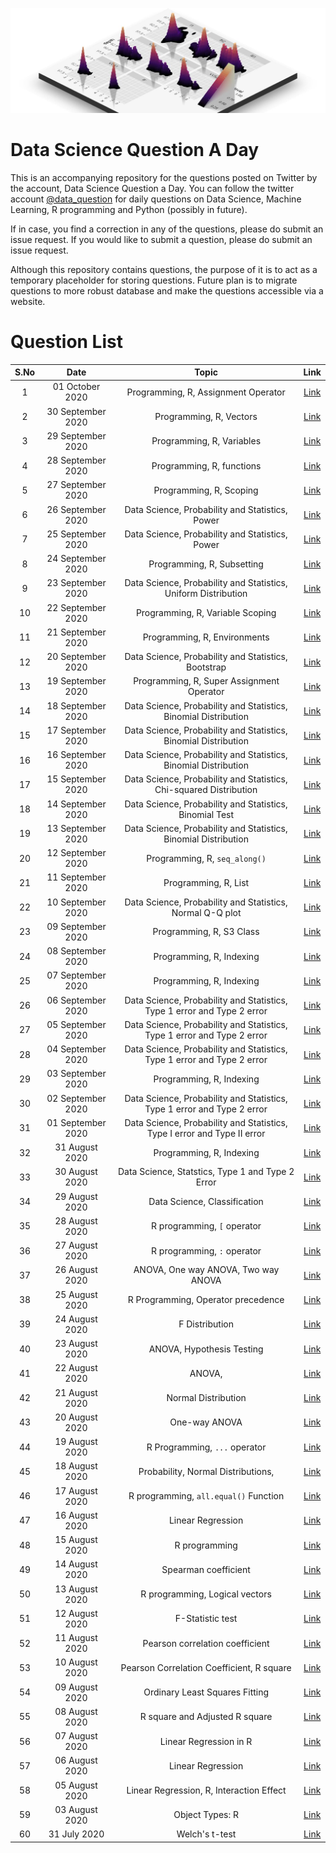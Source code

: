 ![](logo.png)
# Data Science Question A Day

This is an accompanying repository for the questions posted on Twitter by the account, Data Science Question a Day. You can follow the twitter account [@data_question](https://twitter.com/data_question) for daily questions on Data Science, Machine Learning, R programming and Python (possibly in future).

If in case, you find a correction in any of the questions, please do submit an issue request. If you would like to submit a question, please do submit an issue request.

Although this repository contains questions, the purpose of it is to act as a temporary placeholder for storing questions. Future plan is to migrate questions to more robust database and make the questions accessible via a website.

# Question List

|S.No|Date|Topic|Link|
|:---:|:---:|:---:|:---:|
|1|01 October 2020|Programming,  R,  Assignment Operator|[Link](./questions/q_01102020.md)|
|2|30 September 2020|Programming,  R,  Vectors|[Link](./questions/q_30092020.md)|
|3|29 September 2020|Programming,  R,  Variables|[Link](./questions/q_29092020.md)|
|4|28 September 2020|Programming,  R,  functions|[Link](./questions/q_28092020.md)|
|5|27 September 2020|Programming,  R,  Scoping|[Link](./questions/q_27092020.md)|
|6|26 September 2020|Data Science,  Probability and Statistics,  Power|[Link](./questions/q_26092020.md)|
|7|25 September 2020|Data Science,  Probability and Statistics,  Power|[Link](./questions/q_25092020.md)|
|8|24 September 2020|Programming,  R,  Subsetting|[Link](./questions/q_24092020.md)|
|9|23 September 2020|Data Science,  Probability and Statistics,  Uniform Distribution|[Link](./questions/q_23092020.md)|
|10|22 September 2020|Programming,  R,  Variable Scoping|[Link](./questions/q_22092020.md)|
|11|21 September 2020|Programming,  R,  Environments|[Link](./questions/q_21092020.md)|
|12|20 September 2020|Data Science,  Probability and Statistics,  Bootstrap|[Link](./questions/q_20092020.md)|
|13|19 September 2020|Programming,  R,  Super Assignment Operator|[Link](./questions/q_19092020.md)|
|14|18 September 2020|Data Science,  Probability and Statistics,  Binomial Distribution|[Link](./questions/q_18092020.md)|
|15|17 September 2020|Data Science,  Probability and Statistics,  Binomial Distribution|[Link](./questions/q_17092020.md)|
|16|16 September 2020|Data Science,  Probability and Statistics,  Binomial Distribution|[Link](./questions/q_16092020.md)|
|17|15 September 2020|Data Science,  Probability and Statistics,  Chi-squared Distribution|[Link](./questions/q_15092020.md)|
|18|14 September 2020|Data Science,  Probability and Statistics,  Binomial Test|[Link](./questions/q_14092020.md)|
|19|13 September 2020|Data Science,  Probability and Statistics,  Binomial Distribution|[Link](./questions/q_13092020.md)|
|20|12 September 2020|Programming,  R,  `seq_along()`|[Link](./questions/q_12092020.md)|
|21|11 September 2020|Programming,  R,  List|[Link](./questions/q_11092020.md)|
|22|10 September 2020|Data Science,  Probability and Statistics,  Normal Q-Q plot|[Link](./questions/q_10092020.md)|
|23|09 September 2020|Programming,  R,  S3 Class|[Link](./questions/q_09092020.md)|
|24|08 September 2020|Programming,  R,  Indexing|[Link](./questions/q_08092020.md)|
|25|07 September 2020|Programming,  R,  Indexing|[Link](./questions/q_07092020.md)|
|26|06 September 2020|Data Science,  Probability and Statistics,  Type 1 error and Type 2 error|[Link](./questions/q_06092020.md)|
|27|05 September 2020|Data Science,  Probability and Statistics,  Type 1 error and Type 2 error|[Link](./questions/q_05092020.md)|
|28|04 September 2020|Data Science,  Probability and Statistics,  Type 1 error and Type 2 error|[Link](./questions/q_04092020.md)|
|29|03 September 2020|Programming,  R,  Indexing|[Link](./questions/q_03092020.md)|
|30|02 September 2020|Data Science,  Probability and Statistics,  Type 1 error and Type 2 error|[Link](./questions/q_02092020.md)|
|31|01 September 2020|Data Science,  Probability and Statistics,  Type I error and Type II error|[Link](./questions/q_01092020.md)|
|32|31 August 2020|Programming,  R,  Indexing|[Link](./questions/q_31082020.md)|
|33|30 August 2020|Data Science,  Statstics,  Type 1 and Type 2 Error|[Link](./questions/q_30082020.md)|
|34|29 August 2020|Data Science,  Classification|[Link](./questions/q_29082020.md)|
|35|28 August 2020|R programming,  `[` operator|[Link](./questions/q_28082020.md)|
|36|27 August 2020|R programming,  `:` operator|[Link](./questions/q_27082020.md)|
|37|26 August 2020|ANOVA,  One way ANOVA,  Two way ANOVA|[Link](./questions/q_26082020.md)|
|38|25 August 2020|R Programming,  Operator precedence|[Link](./questions/q_25082020.md)|
|39|24 August 2020|F Distribution|[Link](./questions/q_24082020.md)|
|40|23 August 2020|ANOVA,  Hypothesis Testing|[Link](./questions/q_23082020.md)|
|41|22 August 2020|ANOVA, 	|[Link](./questions/q_22082020.md)|
|42|21 August 2020|Normal Distribution|[Link](./questions/q_21082020.md)|
|43|20 August 2020|One-way ANOVA|[Link](./questions/q_20082020.md)|
|44|19 August 2020|R Programming,  `...` operator|[Link](./questions/q_19082020.md)|
|45|18 August 2020|Probability,  Normal Distributions, 	|[Link](./questions/q_18082020.md)|
|46|17 August 2020|R programming,  `all.equal()` Function|[Link](./questions/q_17082020.md)|
|47|16 August 2020|Linear Regression|[Link](./questions/q_16082020.md)|
|48|15 August 2020|R programming|[Link](./questions/q_15082020.md)|
|49|14 August 2020|Spearman coefficient|[Link](./questions/q_14082020.md)|
|50|13 August 2020|R programming,  Logical vectors|[Link](./questions/q_13082020.md)|
|51|12 August 2020|F-Statistic test|[Link](./questions/q_12082020.md)|
|52|11 August 2020|Pearson correlation coefficient|[Link](./questions/q_11082020.md)|
|53|10 August 2020|Pearson Correlation Coefficient,  R square|[Link](./questions/q_10082020.md)|
|54|09 August 2020|Ordinary Least Squares Fitting|[Link](./questions/q_09082020.md)|
|55|08 August 2020|R square and Adjusted R square|[Link](./questions/q_08082020.md)|
|56|07 August 2020|Linear Regression in R|[Link](./questions/q_07082020.md)|
|57|06 August 2020|Linear Regression|[Link](./questions/q_06082020.md)|
|58|05 August 2020|Linear Regression,  R,  Interaction Effect|[Link](./questions/q_05082020.md)|
|59|03 August 2020|Object Types: R|[Link](./questions/q_03082020.md)|
|60|31 July 2020|Welch's t-test|[Link](./questions/q_31072020.md)|
